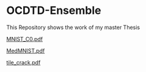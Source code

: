 # OCDTD-Ensemble
This Repository shows the work of my master Thesis


[MNIST_C0.pdf](https://github.com/ZhuoChen-Work/OCDTD-Ensemble/files/10420765/MNIST_C0.pdf)

[MedMNIST.pdf](https://github.com/ZhuoChen-Work/OCDTD-Ensemble/files/10420769/MedMNIST.pdf)

[tile_crack.pdf](https://github.com/ZhuoChen-Work/OCDTD-Ensemble/files/10420772/tile_crack.pdf)
